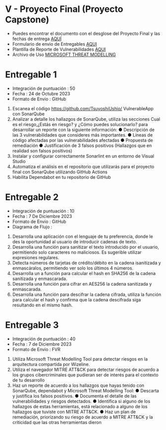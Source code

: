 # V - Proyecto Final (Proyecto Capstone)

- Puedes encontrar el documento con el desglose del Proyecto Final y las fechas de entrega [AQUÍ](https://github.com/wizelineacademy/DSA-Carrix-SecureCoding-2023/files/13230752/Proyecto.Final.pdf)
- Formulario de envio de Entregables [AQUI](https://docs.google.com/forms/d/e/1FAIpQLScdGI8T8lnX_QrIqqGGfq5czKqWQokK8vx3AW1nYpwi6s4KlA/viewform)
- Plantilla de Reporte de Vulnerabilidades [AQUI](https://github.com/wizelineacademy/DSA-Carrix-SecureCoding-2023/files/12969450/Reporte.de.Vulnerabilidad.docx)
- Archivo de Uso [MICROSOFT THREAT MODELLING](https://github.com/wizelineacademy/DSA-Carrix-SecureCoding-2023/files/13431757/MTM.zip)

# Entregable 1

- Integración de puntuación : 50
- Fecha : 24 de Octubre 2023
- Formato de Envio : GitHub

1. Escanea el código https://github.com/TsuyoshiUshio/ VulnerableApp con SonarQube
2. Analizar a detalle los hallazgos de SonarQube, utiliza las secciones Cual es el riesgo,¿Estás en riesgo? y ¿Cómo puedes solucionarlo? para desarrollar un reporte con la siguiente información:
● Descripción de las 3 vulnerabilidades que consideres más importantes.
● Líneas de código afectadas por las vulnerabilidades afectadas
● Propuesta de remediación
● Justificación de 3 falsos
positivos (Hallazgos que en realidad son falsos positivos)
3. Instalar y configurar correctamente Sonarlint en un entorno de Visual Studio
4. Automatiza el análisis en el repositorio que utilizarás para el proyecto final con SonarQube utilizando GitHub Actions
5. Habilita Dependabot en tu repositorio de GitHub

# Entregable 2

- Integración de puntuación : 10
- Fecha : 7 De Diciembre 2023
- Formato de Envio : GitHub
- Diagrama de Flujo  : 

1. Desarrolla una aplicación con el lenguaje de tu preferencia, donde le des la oportunidad al usuario de introducir cadenas de texto.
2. Desarrolla una función para sanitizar el texto introducido por el usuario, permitiendo solo caracteres no maliciosos. Es sugerible utilizar expresiones regulares.
3. Detecta números de tarjetas de crédito/débito en la cadena isanitizada y enmascáralos, permitiendo ver solo los últimos 4 números.
4. Desarrolla un a función para calcular el hash en SHA256 de la cadena sanitizada y enmascarada.
5. Desarrolla una función para cifrar en AES256 la cadena sanitizada y enmascarada.
6. Desarrolla una función para descifrar la cadena cifrada, utiliza la función para calcular el hash y confirma que la cadena descifrada siga resultando en el mismo hash.

# Entregable 3

- Integración de puntuación : 40
- Fecha : 7 de Diciembre 2023
- Formato de Envio : FVR

1. Utiliza Microsoft Threat Modelling Tool para detectar riesgos en la arquitectura compartida por Wizeline.
2. Utiliza el navegador MITRE ATT&CK para detectar riesgos de acuerdo a los grupos cibercriminales que pudieran ser de interés para el contexto de tu desarrollo
3. Haz un reporte de acuerdo a los hallazgos que hayas tenido con SonarQube, dependabot y Microsoft Threat Modelling Tool:
● Descarta y justifica los falsos positivos.
● Documenta el detalle de las vulnerabilidades y riesgos detectados.
● Identifica si alguno de los hallazgos de estas herramientas, está relacionado a alguno de los hallazgos que tuviste con MITRE ATT&CK.
● Haz un plan de remediación, priorizando su riesgo de acuerdo a MITRE ATT&CK y la criticidad que las otras herramientas dieron
